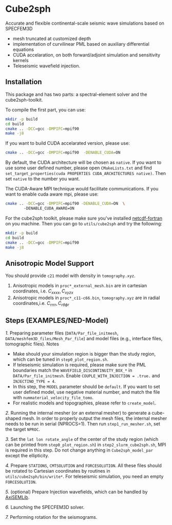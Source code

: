 # Cube2sph

Accurate and flexible continental-scale seismic wave simulations based on SPECFEM3D

- mesh truncated at customized depth
- implementation of curvilinear PML based on auxiliary differential equations
- CUDA accelaration, on both forward/adjoint simulation and sensitivity kernels
- Teleseismic wavefield injection.

## Installation
This package and has two parts: a spectral-element solver and the cube2sph-toolkit.  

To compile the first part, you can use:
```bash 
mkdir -p build
cd build
cmake .. -DCC=gcc -DMPIFC=mpif90 
make -j8
```
If you want to build CUDA accelarated version, please use:
```bash 
cmake .. -DCC=gcc -DMPIFC=mpif90  -DENABLE_CUDA=ON
```
By default, the CUDA architecture will be chosen as `native`. If you want to use some user defined number, please open `CMakeLists.txt` and find `set_target_properties(cuda PROPERTIES CUDA_ARCHITECTURES native)`. Then set `native` to the number you want.

The CUDA-Aware MPI technique would facilitate communications. If you want to enable cuda aware mpi, please use:
```bash 
cmake .. -DCC=gcc -DMPIFC=mpif90 -DENABLE_CUDA=ON  \ 
        -DENABLE_CUDA_AWARE=ON
```


For the cube2sph toolkit, please make sure you've installed [netcdf-fortran](https://docs.unidata.ucar.edu/netcdf-fortran/current/) on you machine. Then you can go to `utils/cube2sph` and try the following:

```bash 
mkdir -p build
cd build
cmake .. -DCC=gcc -DMPIFC=mpif90 
make -j8
```

## Anisotropic Model Support
You should provide `c21` model with density in `tomography.xyz`.
1. Anisotropic models in `proc*_external_mesh.bin` are in cartesian coordinates, i.e. $C_{xxxx}, C_{xyzx}$ 
2. Anisotropic models in `proc*_c11-c66.bin`, `tomography.xyz` are in radial coordinates,i.e. $C_{rrrr}, C_{r\theta \phi r}$ 

## Steps (EXAMPLES/NED-Model)
*1.* Preparing parameter files (`DATA/Par_file_initmesh`, `DATA/meshfem3D_files/Mesh_Par_file`) and model files (e.g., interface files, tomographic files). Notes
- Make should your simulation region is bigger than the study region, which can be tuned in `step0_plot_region.sh`.
- If teleseismic simulation is required, please make sure the PML boundaries match the `WAVEFIELD_DISCONTINUITY_BOX_*` in `DATA/Par_file_initmesh`. Enable `COUPLE_WITH_INJECTION = .true.` and `INJECTINO_TYPE = 4`.
- In this step, the `MODEL` parameter should be `default`. If you want to set user defined model, use negative material number, and match the file 
with `nummaterial_velocity_file_tomo`.
- For realistic models and topographies, please refer to `create_model`.

*2.* Running the internal mesher (or an external mesher) to generate a cube-shaped mesh. In order to properly output the mesh files, the internal mesher needs to be run in serial (NPROCS=1). Then run `step1_run_mesher.sh`, set the target `NPROC`. 

*3.* Set the `lat lon rotate_angle` of the center of the study region (which can be printed from `step0_plot_region.sh`) in `step2_slurm_cube2sph.sh`, MPI is required in this step. Do not change anything in `Cube2sph_model_par` except the ellipticity.

*4.* Prepare `STATIONS`, `CMTSOLUTION` and `FORCESOLUTION`. All these files should be rotated to Cartesian coordinates by routines in `utils/cube2sph/bin/write*`. For teleseismic simulation, you need an empty `FORCESOLUTION`.

*5.* (optional) Prepare Injection wavefields, which can be handled by [AxiSEMLib](https://github.com/nqdu/AxiSEMLib/tree/main).

*6.* Launching the SPECFEM3D solver.

*7.* Performing rotation for the seismograms.